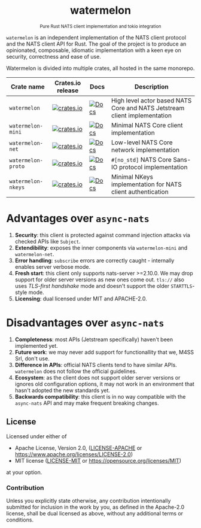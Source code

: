 <h1 align="center">watermelon</h1>
<div align="center">
    <small>
        Pure Rust NATS client implementation and tokio integration
    </small>
</div>

`watermelon` is an independent implementation of the NATS client protocol
and the NATS client API for Rust. The goal of the project is to produce
an opinionated, composable, idiomatic implementation with a keen eye on
security, correctness and ease of use.

Watermelon is divided into multiple crates, all hosted in the same monorepo.

| Crate name         | Crates.io release                                                                                               | Docs                                                                                    | Description                                                               |
| ------------------ | --------------------------------------------------------------------------------------------------------------- | --------------------------------------------------------------------------------------- | ------------------------------------------------------------------------- |
| `watermelon`       | [![crates.io](https://img.shields.io/crates/v/watermelon.svg)](https://crates.io/crates/watermelon)             | [![Docs](https://docs.rs/watermelon/badge.svg)](https://docs.rs/watermelon)             | High level actor based NATS Core and NATS Jetstream client implementation |
| `watermelon-mini`  | [![crates.io](https://img.shields.io/crates/v/watermelon-mini.svg)](https://crates.io/crates/watermelon-mini)   | [![Docs](https://docs.rs/watermelon-mini/badge.svg)](https://docs.rs/watermelon-mini)   | Minimal NATS Core client implementation                                   |
| `watermelon-net`   | [![crates.io](https://img.shields.io/crates/v/watermelon-net.svg)](https://crates.io/crates/watermelon-net)     | [![Docs](https://docs.rs/watermelon-net/badge.svg)](https://docs.rs/watermelon-net)     | Low-level NATS Core network implementation                                |
| `watermelon-proto` | [![crates.io](https://img.shields.io/crates/v/watermelon-proto.svg)](https://crates.io/crates/watermelon-proto) | [![Docs](https://docs.rs/watermelon-proto/badge.svg)](https://docs.rs/watermelon-proto) | `#[no_std]` NATS Core Sans-IO protocol implementation                     |
| `watermelon-nkeys` | [![crates.io](https://img.shields.io/crates/v/watermelon-nkeys.svg)](https://crates.io/crates/watermelon-nkeys) | [![Docs](https://docs.rs/watermelon-nkeys/badge.svg)](https://docs.rs/watermelon-nkeys) | Minimal NKeys implementation for NATS client authentication               |

# Advantages over `async-nats`

1. **Security**: this client is protected against command injection attacks via checked APIs like `Subject`.
2. **Extendibility**: exposes the inner components via `watermelon-mini` and `watermelon-net`.
3. **Error handling**: `subscribe` errors are correctly caught - internally enables server verbose mode.
4. **Fresh start**: this client only supports nats-server >=2.10.0. We may drop support for older server versions as new ones come out. `tls://` also uses _TLS-first handshake_ mode and doesn't support the older `STARTTLS`-style mode.
5. **Licensing**: dual licensed under MIT and APACHE-2.0.

# Disadvantages over `async-nats`

1. **Completeness**: most APIs (Jetstream specifically) haven't been implemented yet.
2. **Future work**: we may never add support for functionallity that we, M4SS Srl, don't use.
3. **Difference in APIs**: official NATS clients tend to have similar APIs. `watermelon` does not follow the official guidelines.
4. **Ecosystem**: as the client does not support older server versions or ignores old configuration options, it may not work in an environment that hasn't adopted the new standards yet.
5. **Backwards compatibility**: this client is in no way compatible with the `async-nats` API and may make frequent breaking changes.

## License

Licensed under either of

- Apache License, Version 2.0, ([LICENSE-APACHE](LICENSE-APACHE) or <https://www.apache.org/licenses/LICENSE-2.0>)
- MIT license ([LICENSE-MIT](LICENSE-MIT) or <https://opensource.org/licenses/MIT>)

at your option.

### Contribution

Unless you explicitly state otherwise, any contribution intentionally submitted for inclusion in the work by you, as defined in the Apache-2.0 license, shall be dual licensed as above, without any additional terms or conditions.
